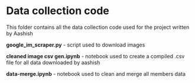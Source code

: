# Data collection code

This folder contains all the data collection code used for the project written by Aashish

**google_im_scraper.py** - script used to download images

**cleaned image csv gen.ipynb** - notebook used to create a compiled .csv file for all data downloaded by aashish

**data-merge.ipynb** - notebook used to clean and merge all members data

